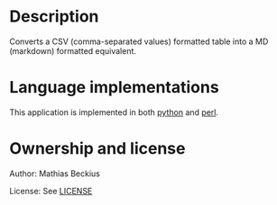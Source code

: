 # Description
Converts a CSV (comma-separated values) formatted table into a MD (markdown) formatted equivalent.

# Language implementations
This application is implemented in both [python](./python/ "") and [perl](./perl/ "").
    
# Ownership and license
Author: Mathias Beckius

License: See [LICENSE](./LICENSE "")